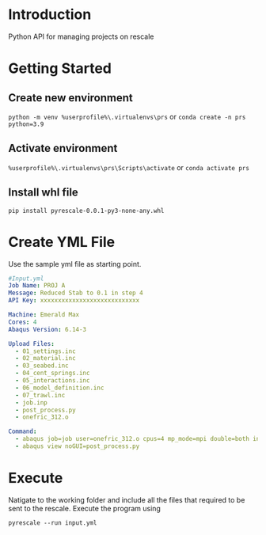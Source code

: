# Introduction 
Python API for managing projects on rescale

# Getting Started
## Create new environment
`python -m venv %userprofile%\.virtualenvs\prs`
or
`conda create -n prs python=3.9`
## Activate environment
`%userprofile%\.virtualenvs\prs\Scripts\activate`
or
`conda activate prs`
## Install whl file
`pip install pyrescale-0.0.1-py3-none-any.whl`


# Create YML File
Use the sample yml file as starting point.

```yml
#Input.yml
Job Name: PROJ A
Message: Reduced Stab to 0.1 in step 4
API Key: xxxxxxxxxxxxxxxxxxxxxxxxxxxx

Machine: Emerald Max
Cores: 4
Abaqus Version: 6.14-3

Upload Files: 
  - 01_settings.inc
  - 02_material.inc
  - 03_seabed.inc
  - 04_cent_springs.inc
  - 05_interactions.inc
  - 06_model_definition.inc
  - 07_trawl.inc
  - job.inp
  - post_process.py
  - onefric_312.o

Command:
  - abaqus job=job user=onefric_312.o cpus=4 mp_mode=mpi double=both interactive
  - abaqus view noGUI=post_process.py
```
# Execute
Natigate to the working folder and include all the files that required to be sent to the rescale. Execute the program using

`pyrescale --run input.yml`
